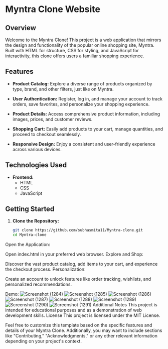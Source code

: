 # Myntra Clone Website

## Overview

Welcome to the Myntra Clone! This project is a web application that mirrors the design and functionality of the popular online shopping site, Myntra. Built with HTML for structure, CSS for styling, and JavaScript for interactivity, this clone offers users a familiar shopping experience.

## Features

- **Product Catalog:** Explore a diverse range of products organized by type, brand, and other filters, just like on Myntra.

- **User Authentication:** Register, log in, and manage your account to track orders, save favorites, and personalize your shopping experience.

- **Product Details:** Access comprehensive product information, including images, prices, and customer reviews.

- **Shopping Cart:** Easily add products to your cart, manage quantities, and proceed to checkout seamlessly.

- **Responsive Design:** Enjoy a consistent and user-friendly experience across various devices.

## Technologies Used

- **Frontend:**
  - HTML
  - CSS
  - JavaScript


## Getting Started

1. **Clone the Repository:**
   ```bash
   git clone https://github.com/subhasmita11/Myntra-clone.git
   cd Myntra-clone

Open the Application:

Open index.html in your preferred web browser.
Explore and Shop:

Discover the vast product catalog, add items to your cart, and experience the checkout process.
Personalization:

Create an account to unlock features like order tracking, wishlists, and personalized recommendations.

Demo:
![Screenshot (1284)](https://github.com/rks2601/Myntra/assets/122681297/69d6b2d6-fe26-462f-8554-52cc806ef838)
![Screenshot (1285)](https://github.com/rks2601/Myntra/assets/122681297/e3ed9b48-14c7-44eb-874d-37eb8ea39283)
![Screenshot (1286)](https://github.com/rks2601/Myntra/assets/122681297/277dca6b-d3ec-46e3-9d4e-8b8ea869079f)
![Screenshot (1287)](https://github.com/rks2601/Myntra/assets/122681297/2fc07558-3bc5-4ebe-8db8-a7c8a997bb91)
![Screenshot (1288)](https://github.com/rks2601/Myntra/assets/122681297/197bad30-53c9-4220-a3f6-f443854daeba)
![Screenshot (1289)](https://github.com/rks2601/Myntra/assets/122681297/e69d17dd-5ad7-4c26-a15e-66adb6a63d53)
![Screenshot (1290)](https://github.com/rks2601/Myntra/assets/122681297/b436741a-1e17-405e-99ce-e093120f41ce)
![Screenshot (1291)](https://github.com/rks2601/Myntra/assets/122681297/6702f82a-2fe0-4980-bef8-3a47f10b362a)
Additional Notes
This project is intended for educational purposes and as a demonstration of web development skills.
License
This project is licensed under the MIT License.

Feel free to customize this template based on the specific features and details of your Myntra Clone. Additionally, you may want to include sections like "Contributing," "Acknowledgments," or any other relevant information depending on your project's context.



